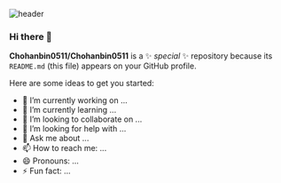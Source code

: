 ![header](https://capsule-render.vercel.app/api?type=wave&color=auto&height=300&section=header&text=Chohbin%20Git&fontSize=90)

### Hi there 👋

**Chohanbin0511/Chohanbin0511** is a ✨ _special_ ✨ repository because its `README.md` (this file) appears on your GitHub profile.

Here are some ideas to get you started:

- 🔭 I’m currently working on ...
- 🌱 I’m currently learning ...
- 👯 I’m looking to collaborate on ...
- 🤔 I’m looking for help with ...
- 💬 Ask me about ...
- 📫 How to reach me: ...
- 😄 Pronouns: ...
- ⚡ Fun fact: ...
